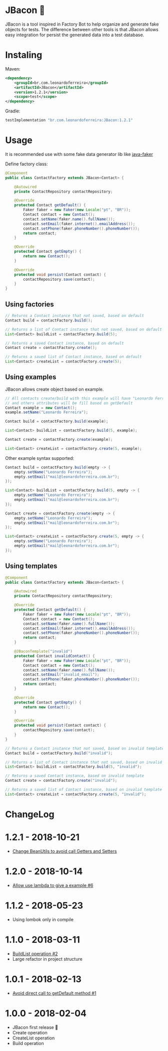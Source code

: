 # JBacon :bacon:

JBacon is a tool inspired in Factory Bot to help organize and generate fake objects for tests. The difference between other tools is that JBacon allows easy integration for persist the generated data into a test database.

# Instaling

Maven:

```xml
<dependency>
    <groupId>br.com.leonardoferreira</groupId>
    <artifactId>JBacon</artifactId>
    <version>1.2.1</version>
    <scope>test</scope>
</dependency>
```

Gradle:

```groovy
testImplementation "br.com.leonardoferreira:JBacon:1.2.1"
```

# Usage

It is recommended use with some fake data generator lib like [java-faker](https://github.com/DiUS/java-faker)

Define factory class:

```java
@Component
public class ContactFactory extends JBacon<Contact> {

    @Autowired
    private ContactRepository contactRepository;

    @Override
    protected Contact getDefault() {
        Faker faker = new Faker(new Locale("pt", "BR"));
        Contact contact = new Contact();
        contact.setName(faker.name().fullName());
        contact.setEmail(faker.internet().emailAddress());
        contact.setPhone(faker.phoneNumber().phoneNumber());
        return contact;
    }

    @Override
    protected Contact getEmpty() {
        return new Contact();
    }

    @Override
    protected void persist(Contact contact) {
        contactRepository.save(contact);
    }
}
```

## Using factories

```java
// Returns a Contact instance that not saved, based on default
Contact build = contactFactory.build();

// Returns a list of Contact instance that not saved, based on default
List<Contact> buildList = contactFactory.build(5);

// Returns a saved Contact instance, based on default
Contact create = contactFactory.create();

// Returns a saved list of Contact instance, based on default
List<Contact> createList = contactFactory.create(5);
```
## Using examples

JBacon allows create object based on example.

```java
// All contacts create/build with this example will have "Leonardo Ferreira" as name, 
// and others attributes will be fill based on getDefault
Contact example = new Contact();
example.setName("Leonardo Ferreira");

Contact build = contactFactory.build(example);

List<Contact> buildList = contactFactory.build(5, example);

Contact create = contactFactory.create(example);

List<Contact> createList = contactFactory.create(5, example);
```

Other example syntax supported:

```java
Contact build = contactFactory.build(empty -> {
    empty.setName("Leonardo Ferreira");
    empty.setEmail("mail@leonardoferreira.com.br");
});

List<Contact> buildList = contactFactory.build(5, empty -> {
    empty.setName("Leonardo Ferreira");
    empty.setEmail("mail@leonardoferreira.com.br");
});

Contact create = contactFactory.create(empty -> {
    empty.setName("Leonardo Ferreira");
    empty.setEmail("mail@leonardoferreira.com.br");
});

List<Contact> createList = contactFactory.create(5, empty -> {
    empty.setName("Leonardo Ferreira");
    empty.setEmail("mail@leonardoferreira.com.br");
});

```

## Using templates

```java
@Component
public class ContactFactory extends JBacon<Contact> {

    @Autowired
    private ContactRepository contactRepository;

    @Override
    protected Contact getDefault() {
        Faker faker = new Faker(new Locale("pt", "BR"));
        Contact contact = new Contact();
        contact.setName(faker.name().fullName());
        contact.setEmail(faker.internet().emailAddress());
        contact.setPhone(faker.phoneNumber().phoneNumber());
        return contact;
    }

    @JBaconTemplate("invalid")
    protected Contact invalidContact() {
        Faker faker = new Faker(new Locale("pt", "BR"));
        Contact contact = new Contact();
        contact.setName(faker.name().fullName());
        contact.setEmail("invalid_email");
        contact.setPhone(faker.phoneNumber().phoneNumber());
        return contact;
    }

    @Override
    protected Contact getEmpty() {
        return new Contact();
    }

    @Override
    protected void persist(Contact contact) {
        contactRepository.save(contact);
    }
}
```

```java
// Returns a Contact instance that not saved, based on invalid template
Contact build = contactFactory.build("invalid");

// Returns a list of Contact instance that not saved, based on invalid template
List<Contact> buildList = contactFactory.build(5, "invalid");

// Returns a saved Contact instance, based on invalid template
Contact create = contactFactory.create("invalid");

// Returns a saved list of Contact instance, based on invalid template
List<Contact> createList = contactFactory.create(5, "invalid");
```
# ChangeLog

# 1.2.1 - 2018-10-21
- [Change BeanUtils to avoid call Getters and Setters](https://github.com/LeonardoFerreiraa/JBacon/pull/7)

# 1.2.0 - 2018-10-14
- [Allow use lambda to give a example #6](https://github.com/LeonardoFerreiraa/JBacon/issues/5)

# 1.1.2 - 2018-05-23
- Using lombok only in compile

# 1.1.0 - 2018-03-11
- [BuildList operation #2](https://github.com/LeonardoFerreiraa/JBacon/issues/2)
- Large refactor in project structure

# 1.0.1 - 2018-02-13
- [Avoid direct call to getDefault method #1](https://github.com/LeonardoFerreiraa/JBacon/issues/1)

# 1.0.0 - 2018-02-04
- JBacon first release :beers:
- Create operation
- CreateList operation
- Build operation
